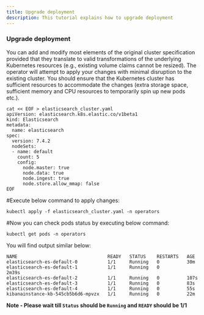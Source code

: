 ```yaml
---
title: Upgrade deployment
description: This tutorial explains how to upgrade deployment
---
```

### Upgrade deployment
You can add and modify most elements of the original cluster specification provided that they translate to valid transformations of the underlying Kubernetes resources (e.g., existing volume claims cannot be resized). The operator will attempt to apply your changes with minimal disruption to the existing cluster. You should ensure that the Kubernetes cluster has sufficient resources to accommodate the changes (extra storage space, sufficient memory and CPU resources to temporarily spin up new pods etc.).

```execute
cat << EOF > elasticsearch_cluster.yaml
apiVersion: elasticsearch.k8s.elastic.co/v1beta1
kind: Elasticsearch
metadata:
  name: elasticsearch
spec:
  version: 7.4.2
  nodeSets:
  - name: default
    count: 5
    config:
      node.master: true
      node.data: true
      node.ingest: true
      node.store.allow_mmap: false
EOF
```

#Execute below command to apply changes:

```execute
kubectl apply -f elasticsearch_cluster.yaml -n operators
```

#Now you can check pods status by executing below command:

```execute
kubectl get pods -n operators
```

You will find output similar below:

```
NAME                                 READY   STATUS    RESTARTS   AGE
elasticsearch-es-default-0           1/1     Running   0          30m
elasticsearch-es-default-1           1/1     Running   0          2m39s
elasticsearch-es-default-2           1/1     Running   0          107s
elasticsearch-es-default-3           1/1     Running   0          83s
elasticsearch-es-default-4           1/1     Running   0          55s
kibanainstance-kb-545cb5b6d6-mpvzx   1/1     Running   0          22m
```

**Note - Please wait till `Status` should be `Running` and `READY` should be 1/1**
